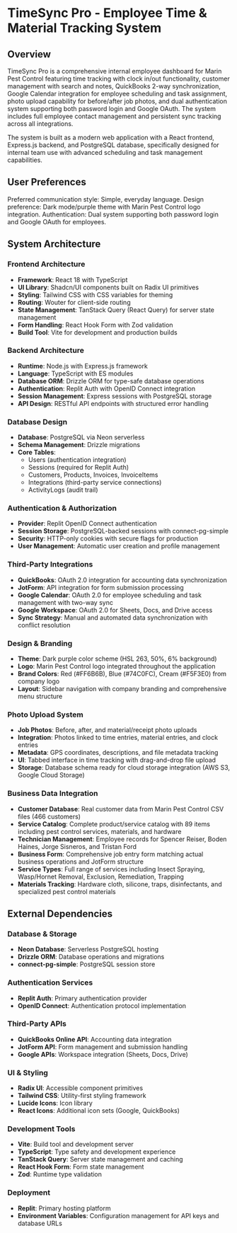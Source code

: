 # TimeSync Pro - Employee Time & Material Tracking System

## Overview

TimeSync Pro is a comprehensive internal employee dashboard for Marin Pest Control featuring time tracking with clock in/out functionality, customer management with search and notes, QuickBooks 2-way synchronization, Google Calendar integration for employee scheduling and task assignment, photo upload capability for before/after job photos, and dual authentication system supporting both password login and Google OAuth. The system includes full employee contact management and persistent sync tracking across all integrations.

The system is built as a modern web application with a React frontend, Express.js backend, and PostgreSQL database, specifically designed for internal team use with advanced scheduling and task management capabilities.

## User Preferences

Preferred communication style: Simple, everyday language.
Design preference: Dark mode/purple theme with Marin Pest Control logo integration.
Authentication: Dual system supporting both password login and Google OAuth for employees.

## System Architecture

### Frontend Architecture
- **Framework**: React 18 with TypeScript
- **UI Library**: Shadcn/UI components built on Radix UI primitives
- **Styling**: Tailwind CSS with CSS variables for theming
- **Routing**: Wouter for client-side routing
- **State Management**: TanStack Query (React Query) for server state management
- **Form Handling**: React Hook Form with Zod validation
- **Build Tool**: Vite for development and production builds

### Backend Architecture
- **Runtime**: Node.js with Express.js framework
- **Language**: TypeScript with ES modules
- **Database ORM**: Drizzle ORM for type-safe database operations
- **Authentication**: Replit Auth with OpenID Connect integration
- **Session Management**: Express sessions with PostgreSQL storage
- **API Design**: RESTful API endpoints with structured error handling

### Database Design
- **Database**: PostgreSQL via Neon serverless
- **Schema Management**: Drizzle migrations
- **Core Tables**: 
  - Users (authentication integration)
  - Sessions (required for Replit Auth)
  - Customers, Products, Invoices, InvoiceItems
  - Integrations (third-party service connections)
  - ActivityLogs (audit trail)

### Authentication & Authorization
- **Provider**: Replit OpenID Connect authentication
- **Session Storage**: PostgreSQL-backed sessions with connect-pg-simple
- **Security**: HTTP-only cookies with secure flags for production
- **User Management**: Automatic user creation and profile management

### Third-Party Integrations
- **QuickBooks**: OAuth 2.0 integration for accounting data synchronization
- **JotForm**: API integration for form submission processing
- **Google Calendar**: OAuth 2.0 for employee scheduling and task management with two-way sync
- **Google Workspace**: OAuth 2.0 for Sheets, Docs, and Drive access
- **Sync Strategy**: Manual and automated data synchronization with conflict resolution

### Design & Branding
- **Theme**: Dark purple color scheme (HSL 263, 50%, 6% background)
- **Logo**: Marin Pest Control logo integrated throughout the application
- **Brand Colors**: Red (#FF6B6B), Blue (#74C0FC), Cream (#F5F3E0) from company logo
- **Layout**: Sidebar navigation with company branding and comprehensive menu structure

### Photo Upload System
- **Job Photos**: Before, after, and material/receipt photo uploads
- **Integration**: Photos linked to time entries, material entries, and clock entries
- **Metadata**: GPS coordinates, descriptions, and file metadata tracking
- **UI**: Tabbed interface in time tracking with drag-and-drop file upload
- **Storage**: Database schema ready for cloud storage integration (AWS S3, Google Cloud Storage)

### Business Data Integration
- **Customer Database**: Real customer data from Marin Pest Control CSV files (466 customers)
- **Service Catalog**: Complete product/service catalog with 89 items including pest control services, materials, and hardware
- **Technician Management**: Employee records for Spencer Reiser, Boden Haines, Jorge Sisneros, and Tristan Ford
- **Business Form**: Comprehensive job entry form matching actual business operations and JotForm structure
- **Service Types**: Full range of services including Insect Spraying, Wasp/Hornet Removal, Exclusion, Remediation, Trapping
- **Materials Tracking**: Hardware cloth, silicone, traps, disinfectants, and specialized pest control materials

## External Dependencies

### Database & Storage
- **Neon Database**: Serverless PostgreSQL hosting
- **Drizzle ORM**: Database operations and migrations
- **connect-pg-simple**: PostgreSQL session store

### Authentication Services
- **Replit Auth**: Primary authentication provider
- **OpenID Connect**: Authentication protocol implementation

### Third-Party APIs
- **QuickBooks Online API**: Accounting data integration
- **JotForm API**: Form management and submission handling
- **Google APIs**: Workspace integration (Sheets, Docs, Drive)

### UI & Styling
- **Radix UI**: Accessible component primitives
- **Tailwind CSS**: Utility-first styling framework
- **Lucide Icons**: Icon library
- **React Icons**: Additional icon sets (Google, QuickBooks)

### Development Tools
- **Vite**: Build tool and development server
- **TypeScript**: Type safety and development experience
- **TanStack Query**: Server state management and caching
- **React Hook Form**: Form state management
- **Zod**: Runtime type validation

### Deployment
- **Replit**: Primary hosting platform
- **Environment Variables**: Configuration management for API keys and database URLs
